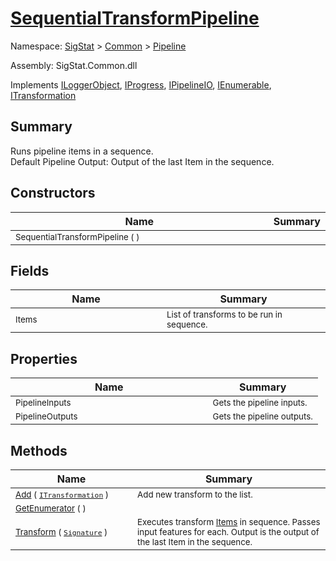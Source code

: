 # [SequentialTransformPipeline](./SequentialTransformPipeline.md)

Namespace: [SigStat]() > [Common](./../README.md) > [Pipeline](./README.md)

Assembly: SigStat.Common.dll

Implements [ILoggerObject](./../ILoggerObject.md), [IProgress](./../Helpers/IProgress.md), [IPipelineIO](./IPipelineIO.md), [IEnumerable](https://docs.microsoft.com/en-us/dotnet/api/System.Collections.IEnumerable), [ITransformation](./../ITransformation.md)

## Summary
Runs pipeline items in a sequence.  <br>Default Pipeline Output: Output of the last Item in the sequence.

## Constructors

| Name | Summary | 
| --- | --- | 
| <sub>SequentialTransformPipeline (  )</sub><img style="cursor:not-allowed;" width=200/>| <sub></sub>| <br>


## Fields

| Name | Summary | 
| --- | --- | 
| <sub>Items</sub><img style="cursor:not-allowed;" width=200/>| <sub>List of transforms to be run in sequence.</sub>| <br>


## Properties

| Name | Summary | 
| --- | --- | 
| <sub>PipelineInputs</sub><img style="cursor:not-allowed;" width=200/>| <sub>Gets the pipeline inputs.</sub>| <br>
| <sub>PipelineOutputs</sub><img style="cursor:not-allowed;" width=200/>| <sub>Gets the pipeline outputs.</sub>| <br>


## Methods

| Name | Summary | 
| --- | --- | 
| <sub>[Add](./Methods/SequentialTransformPipeline-100663510.md) ( [`ITransformation`](./../ITransformation.md) )</sub><img style="cursor:not-allowed;" width=200/>| <sub>Add new transform to the list.</sub>| <br>
| <sub>[GetEnumerator](./Methods/SequentialTransformPipeline-100663509.md) (  )</sub><img style="cursor:not-allowed;" width=200/>| <sub></sub>| <br>
| <sub>[Transform](./Methods/SequentialTransformPipeline-100663511.md) ( [`Signature`](./../Signature.md) )</sub><img style="cursor:not-allowed;" width=200/>| <sub>Executes transform [Items](https://github.com/hargitomi97/sigstat/blob/master/docs/md/.md) in sequence.  Passes input features for each.  Output is the output of the last Item in the sequence.</sub>| <br>


